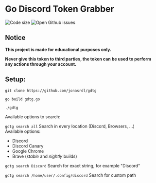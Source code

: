 # Go Discord Token Grabber

<img alt="Code size" src="https://img.shields.io/github/languages/code-size/jonasrdl/gdtg?style=flat-square" > <img alt="Open Github issues" src="https://img.shields.io/github/issues/jonasrdl/gdtg?style=flat-square" >   

## Notice
**This project is made for educational purposes only.**

**Never give this token to third parties, the token can be used to perform any actions through your account.**
## Setup:
`git clone https://github.com/jonasrdl/gdtg`   

`go build gdtg.go`   

`./gdtg`

Available options to search:

`gdtg search all` Search in every location (Discord, Browsers, ...)   
Available options:
- Discord
- Discord Canary
- Google Chrome
- Brave (_stable_ and _nightly_ builds)

`gdtg search Discord` Search for exact string, for example "Discord"

`gdtg search /home/user/.config/discord` Search for custom path